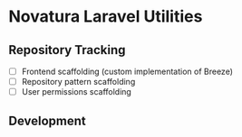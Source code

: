 # Novatura Laravel Utilities

## Repository Tracking

- [ ] Frontend scaffolding (custom implementation of Breeze)
- [ ] Repository pattern scaffolding
- [ ] User permissions scaffolding

## Development